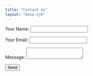 ```yaml
---
title: "Contact Us"
layout: "base.njk"
---
```


<form name="contact" method="POST" data-netlify="true" netlify-honeypot="bot-field">
  <input type="hidden" name="form-name" value="contact">
  <p>
    <label>Your Name: <input type="text" name="name" required></label>
  </p>
  <p>
    <label>Your Email: <input type="email" name="email" required></label>
  </p>
  <p>
    <label>Message: <textarea name="message" required></textarea></label>
  </p>
  <p>
    <button type="submit">Send</button>
  </p>
</form>
